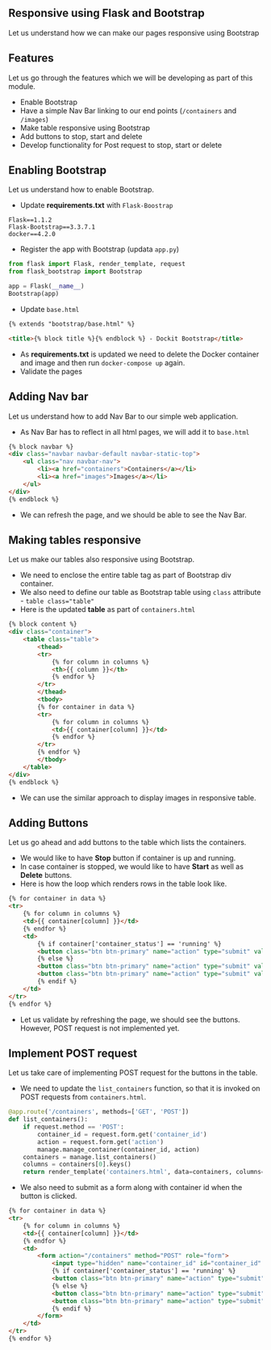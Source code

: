 ## Responsive using Flask and Bootstrap

Let us understand how we can make our pages responsive using Bootstrap

## Features
Let us go through the features which we will be developing as part of this module.
* Enable Bootstrap
* Have a simple Nav Bar linking to our end points (`/containers` and `/images`)
* Make table responsive using Bootstrap
* Add buttons to stop, start and delete
* Develop functionality for Post request to stop, start or delete

## Enabling Bootstrap
Let us understand how to enable Bootstrap.
* Update **requirements.txt** with `Flask-Boostrap`
```
Flask==1.1.2
Flask-Bootstrap==3.3.7.1
docker==4.2.0
```
* Register the app with Bootstrap (updata `app.py`)
```python
from flask import Flask, render_template, request
from flask_bootstrap import Bootstrap

app = Flask(__name__)
Bootstrap(app)
```
* Update `base.html`
```html
{% extends "bootstrap/base.html" %}

<title>{% block title %}{% endblock %} - Dockit Bootstrap</title>
```
* As **requirements.txt** is updated we need to delete the Docker container and image and then run `docker-compose up` again.
* Validate the pages

## Adding Nav bar
Let us understand how to add Nav Bar to our simple web application.

* As Nav Bar has to reflect in all html pages, we will add it to `base.html`
```html
{% block navbar %}
<div class="navbar navbar-default navbar-static-top">
    <ul class="nav navbar-nav">
        <li><a href="containers">Containers</a></li>
        <li><a href="images">Images</a></li>
    </ul>
</div>
{% endblock %}
```
* We can refresh the page, and we should be able to see the Nav Bar.

## Making tables responsive
Let us make our tables also responsive using Bootstrap.

* We need to enclose the entire table tag as part of Bootstrap div container.
* We also need to define our table as Bootstrap table using `class` attribute - `table class="table"`
* Here is the updated **table** as part of `containers.html`
```html
{% block content %}
<div class="container">
    <table class="table">
        <thead>
        <tr>
            {% for column in columns %}
            <th>{{ column }}</th>
            {% endfor %}
        </tr>
        </thead>
        <tbody>
        {% for container in data %}
        <tr>
            {% for column in columns %}
            <td>{{ container[column] }}</td>
            {% endfor %}
        </tr>
        {% endfor %}
        </tbody>
    </table>
</div>
{% endblock %}
```
* We can use the similar approach to display images in responsive table.

## Adding Buttons
Let us go ahead and add buttons to the table which lists the containers.
* We would like to have **Stop** button if container is up and running.
* In case container is stopped, we would like to have **Start** as well as **Delete** buttons.
* Here is how the loop which renders rows in the table look like.
```html
{% for container in data %}
<tr>
    {% for column in columns %}
    <td>{{ container[column] }}</td>
    {% endfor %}
    <td>
        {% if container['container_status'] == 'running' %}
        <button class="btn btn-primary" name="action" type="submit" value="stop">Stop</button>
        {% else %}
        <button class="btn btn-primary" name="action" type="submit" value="start">Start</button>
        <button class="btn btn-primary" name="action" type="submit" value="delete">Delete</button>
        {% endif %}
    </td>
</tr>
{% endfor %}
```
* Let us validate by refreshing the page, we should see the buttons. However, POST request is not implemented yet.

## Implement POST request

Let us take care of implementing POST request for the buttons in the table.
* We need to update the `list_containers` function, so that it is invoked on POST requests from `containers.html`.
```python
@app.route('/containers', methods=['GET', 'POST'])
def list_containers():
    if request.method == 'POST':
        container_id = request.form.get('container_id')
        action = request.form.get('action')
        manage.manage_container(container_id, action)
    containers = manage.list_containers()
    columns = containers[0].keys()
    return render_template('containers.html', data=containers, columns=columns)
```
* We also need to submit as a form along with container id when the button is clicked.
```html
{% for container in data %}
<tr>
    {% for column in columns %}
    <td>{{ container[column] }}</td>
    {% endfor %}
    <td>
        <form action="/containers" method="POST" role="form">
            <input type="hidden" name="container_id" id="container_id" value="{{ container.container_id }}"/>
            {% if container['container_status'] == 'running' %}
            <button class="btn btn-primary" name="action" type="submit" value="stop">Stop</button>
            {% else %}
            <button class="btn btn-primary" name="action" type="submit" value="start">Start</button>
            <button class="btn btn-primary" name="action" type="submit" value="delete">Delete</button>
            {% endif %}
        </form>
    </td>
</tr>
{% endfor %}
```
